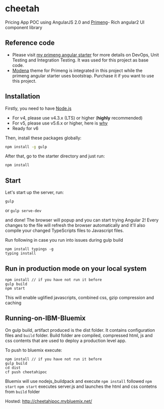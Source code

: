 # cheetah
Pricing App POC using AngularJS 2.0 and [Primeng](http://www.primefaces.org/primeng/#/)- Rich angular2 UI component library   


## Reference code
* Please visit [my primeng angular starter](https://github.com/sanketsw/primeng-aungular-starter) for more details on DevOps, Unit Testing and Integration Testing. It was used for this project as base code.
* [Modena](http://www.primefaces.org/modena-primeng/) theme for Primeng is integrated in this project while the primeng angular starter uses bootstrap. Purchase it if you want to use this project.

## Installation
Firstly, you need to have [Node.js](https://nodejs.org/en/)
- For v4, please use v4.3.x (LTS) or higher (**highly** recommended)
- For v5, please use v5.6.x or higher, here is [why](https://nodejs.org/en/blog/vulnerability/february-2016-security-releases/)
- Ready for v6

Then, install these packages globally:
```bash
npm install -g gulp
```

After that, go to the starter directory and just run:
```bash
npm install
```


## Start
Let's start up the server, run:   
```
gulp
```
or `gulp serve-dev`

and done! The browser will popup and you can start trying Angular 2!
Every changes to the file will refresh the browser automatically
and it'll also compile your changed TypeScripts files to Javascript files.


Run following in case you run into issues during gulp build
```
npm install typings -g
typing install
```

## Run in production mode on your local system
```
npm install // if you have not run it before
gulp build
npm start
```
This will enable uglified javascripts, combined css, gzip compression and caching

## Running-on-IBM-Bluemix
On gulp build, artifact produced is the dist folder. It contains configuration files and `build` folder. Build folder are compiled, compressed html, js and css contents that are used to deploy a production level app. 

To push to bluemix execute:   
```
npm install // if you have not run it before
gulp build
cd dist
cf push cheetahipoc 
```

Bluemix will use nodejs_buildpack and execute `npm install` followed `npm start`
`npm start` executes server.js and launches the html and css contetns from `build` folder

Hosted: http://cheetahipoc.mybluemix.net/




